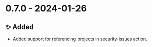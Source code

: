 # 0.7.0 - 2024-01-26

## ✨ Added
* Added support for referencing projects in security-issues action.


